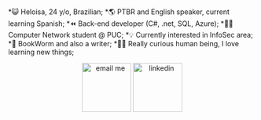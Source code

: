 <p align="left">
*😺 Heloisa, 24 y/o, Brazilian; 
*🌎 PTBR and English speaker, current learning Spanish;
*⏪ Back-end developer (C#, .net, SQL, Azure);
*👩‍💻 Computer Network student @ PUC;
*💡 Currently interested in InfoSec area;
*🐛 BookWorm and also a writer;
*🕵️‍♀️ Really curious human being, I love learning new things;

  </p>


   
 <p align="center"> <a href="mailto:heloisa@keemail.me" target="_blank"> <img align="center" alt="email me"  src="https://64.media.tumblr.com/cba4208ed78faae53e971f78543500e6/tumblr_pqulm2bWXR1vpf6ddo1_75sq.gifv" width="100"></a>
    <a href="https://www.linkedin.com/in/heloisafarias/" target="_blank"> <img align="center" alt="linkedin" src="https://img.shields.io/badge/LinkedIn-0077B5?style=for-the-badge&logo=linkedin&logoColor=white" width="100"> </a>
 <p> 
